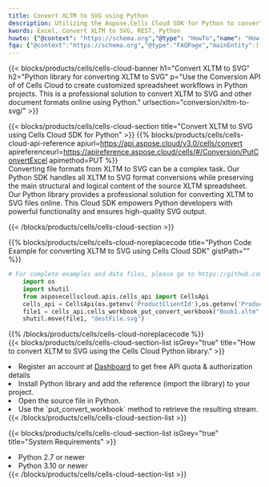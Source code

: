 ```yaml
---
title: Convert XLTM to SVG using Python 
description: Utilizing the Aspose.Cells Cloud SDK for Python to convert a XLTM format file to a SVG format file. 
kwords: Excel, Convert XLTM to SVG, REST, Python
howto: {"@context": "https://schema.org","@type": "HowTo","name": "How to convert XLTM to SVG using the Cells Cloud Python library.","description": "How to convert XLTM to SVG using the Cells Cloud Python library.","image": {"@type": "ImageObject"},"url": "/python/conversion/xltm-to-svg/","step": [{ "@type": "HowToStep","name": "How to convert XLTM to SVG using the Cells Cloud Python library. step 1", "image": {"@type": "ImageObject",},"url": "/python/conversion/xltm-to-svg/","text": "Register an account at <a href='https://dashboard.aspose.cloud/'>Dashboard</a> to get free API quota & authorization details",},{ "@type": "HowToStep","name": "How to convert XLTM to SVG using the Cells Cloud Python library. step 1", "image": {"@type": "ImageObject",},"url": "/python/conversion/xltm-to-svg/","text": "Install Python library and add the reference (import the library) to your project.",},{ "@type": "HowToStep","name": "How to convert XLTM to SVG using the Cells Cloud Python library. step 1", "image": {"@type": "ImageObject",},"url": "/python/conversion/xltm-to-svg/","text": "Open the source file in Python.",},{ "@type": "HowToStep","name": "How to convert XLTM to SVG using the Cells Cloud Python library. step 1", "image": {"@type": "ImageObject",},"url": "/python/conversion/xltm-to-svg/","text": "Use the `put_convert_workbook` method to retrieve the resulting stream.",}, ],"supply": {"@type": "HowToSupply","name": "document"},"tool": [{"@type": "HowToTool","name": "PyCharm, Visual Studio Code, Sublime, Eclipse"},{"@type": "HowToTool","name": "Aspose Cells"}],"totalTime": "PT6M"}
fqa: {"@context":"https://schema.org","@type":"FAQPage","mainEntity":[{"@type":"Question","name":"Why convert file formats in C# using REST API?","acceptedAnswer":{"@type":"Answer","text":"Documents are encoded in many ways, and some files may be incompatible with the software you use. To open and read such files, just convert them to appropriate file formats.<br/><ol><li>Install .NET SDK and add the reference (import the library) to your project.</li><li>Open the source file in C# using REST API.</li><li>Call the PutConvertWorkbookRequest() method, passing an output filename with required extension.</li><li>Get the result of conversion as a separate file.</li></ol>"}},{"@type":"Question","name":"What file formats can I convert with your C# library?","acceptedAnswer":{"@type":"Answer","text":"We support a variety of file formats for conversion using .NET library, including XLSX, Excel, xls , PDF, CSV, HTML, Markdown, XML, PNG, JPG, TIFF, Json, TXT and many more."}},{"@type":"Question","name":"What is the maximum allowed file size for conversion using this .NET library?","acceptedAnswer":{"@type":"Answer","text":"There are no file size limits for format conversions using .NET library."}}]}
---
```



{{< blocks/products/cells/cells-cloud-banner h1="Convert XLTM to SVG" h2="Python library for converting XLTM to SVG" p="Use the Conversion API of of Cells Cloud to create customized spreadsheet workflows in Python projects. This is a professional solution to convert XLTM to SVG and other document formats online using Python." urlsection="conversion/xltm-to-svg/" >}}

{{< blocks/products/cells/cells-cloud-section  title="Convert XLTM to SVG using Cells Cloud SDK for Python" >}}
{{% blocks/products/cells/cells-cloud-api-reference  apiurl=https://api.aspose.cloud/v3.0/cells/convert  apireferenceurl=https://apireference.aspose.cloud/cells/#/Conversion/PutConvertExcel  apimethod=PUT %}}
<br/>
Converting file formats from XLTM to SVG can be a complex task. Our Python SDK handles all XLTM to SVG format conversions while preserving the main structural and logical content of the source XLTM spreadsheet. Our Python library provides a professional solution for converting XLTM to SVG files online. This Cloud SDK empowers Python developers with powerful functionality and ensures high-quality SVG output.

{{< /blocks/products/cells/cells-cloud-section >}}

{{% blocks/products/cells/cells-cloud-noreplacecode title="Python Code Example for converting XLTM to SVG using Cells Cloud SDK" gistPath="" %}}
 
```python
# For complete examples and data files, please go to https://github.com/aspose-cells-cloud/aspose-cells-cloud-python/
    import os
    import shutil
    from asposecellscloud.apis.cells_api import CellsApi
    cells_api = CellsApi(os.getenv('ProductClientId'),os.getenv('ProductClientSecret'))
    file1 = cells_api.cells_workbook_put_convert_workbook("Book1.xltm",format="svg")
    shutil.move(file1, "destFile.svg")     
```
 
{{% /blocks/products/cells/cells-cloud-noreplacecode  %}}
<br/>
{{< blocks/products/cells/cells-cloud-section-list isGrey="true"  title="How to convert XLTM to SVG using the Cells Cloud Python library." >}}
<li>Register an account at <a href="https://dashboard.aspose.cloud/">Dashboard</a> to get free API quota & authorization details</li>
<li>Install Python library and add the reference (import the library) to your project.</li>
<li>Open the source file in Python.</li>
<li>Use the `put_convert_workbook` method to retrieve the resulting stream.</li>
{{< /blocks/products/cells/cells-cloud-section-list >}}

{{< blocks/products/cells/cells-cloud-section-list isGrey="true"  title="System Requirements" >}}
<li>Python 2.7 or newer</li>
<li>Python 3.10 or newer</li>
{{< /blocks/products/cells/cells-cloud-section-list >}}
